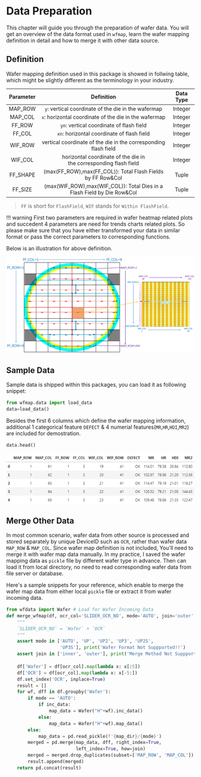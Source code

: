 # Data Preparation

This chapter will guide you through the preparation of wafer data. You will get an overview of the data format used in `wfmap`, learn the wafer mapping definition in detail and how to merge it with other data source.

## Definition

Wafer mapping definition used in this package is showed in follwing table, which might be slightly different as the terminology in your industry.  

| Parameter |                               Definition                                | Data Type |
|:---------:|:-----------------------------------------------------------------------:|:---------:|
|  MAP_ROW  |         `y`:  vertical coordinate of the die in the wafermap            |  Integer  |
|  MAP_COL  |         `x`:  horizontal coordinate of the die in the wafermap          |  Integer  |
|  FF_ROW   |         `yn`: vertical coordinate of flash field                        |  Integer  |
|  FF_COL   |         `xn`: horizontal coordinate of flash field                      |  Integer  |
|  WIF_ROW  |     vertical coordinate of the die in the corresponding flash field     |  Integer  |
|  WIF_COL  |    horizontal coordinate of the die in the corresponding flash field    |  Integer  |
| FF_SHAPE  |      (max(FF_ROW),max(FF_COL)): Total Flash Fields by FF Row&Col        |   Tuple   |
|  FF_SIZE  | (max(WIF_ROW),max(WIF_COL)): Total Dies in a Flash Field by Die Row&Col |   Tuple   |

> `FF` is short for `FlashField`, `WIF` stands for `Within FlashField`.

!!! warning
    First two parameters are required in wafer heatmap related plots and succedent 4 parameters are need for trends charts related plots. So please make sure that you have either transformed your data in similar format or pass the correct parameters to corresponding functions.


Below is an illustration for above definition.

![Wafer Mapping Definition](img/definition.png)


## Sample Data

Sample data is shipped within this packages, you can load it as following snippet:

```python
from wfmap.data import load_data
data=load_data()
```

Besides the first 6 columns which define the wafer mapping information, additional 1 categorical feature `DEFECT` & 4 numerial features(`MR`,`HR`,`HDI`,`MR2`) are included for demostration. 

```python
data.head()
```

![Sample Data](img/DemoData.png)


## Merge Other Data

In most common scenario, wafer data from other source is processed and stored separately by unique DeviceID such as `OCR`, rather than wafer data `MAP_ROW` & `MAP_COL`. Since wafer map definition is not included, You'll need to merge it with wafer map data manually. In my practice, I saved the wafer mapping data as `pickle` file by different wafer type in advance. Then can load it from local directory, no need to read corresponding wafer data from file server or database. 

Here's a sample snippets for your reference, which enable to merge the wafer map data from either local `pickle` file or extract it from wafer incoming data.

```python
from wfdata import Wafer # Load for Wafer Incoming Data
def merge_wfmap(df, ocr_col='SLIDER_OCR_NO', mode='AUTO', join='outer', inc_data=False, map_dir='D:\MAP_DATA'):
    """
    `SLIDER_OCR_NO` = `Wafer` + `OCR`
    """
    assert mode in ['AUTO', 'UP', 'UP2', 'UP3', 'UP2S',
                    'UP3S'], print('Wafer Format Not Suppported!!')
    assert join in ['inner', 'outer'], print('Merge Method Not Suppported!!')

    df['Wafer'] = df[ocr_col].map(lambda x: x[:5])
    df['OCR'] = df[ocr_col].map(lambda x: x[-5:])
    df.set_index('OCR', inplace=True)
    result = []
    for wf, dff in df.groupby('Wafer'):
        if mode == 'AUTO':
            if inc_data:
                map_data = Wafer("H"+wf).inc_data()
            else:
                map_data = Wafer("H"+wf).map_data()
        else:
            map_data = pd.read_pickle(f'{map_dir}/{mode}')
        merged = pd.merge(map_data, dff, right_index=True,
                          left_index=True, how=join)
        merged = merged.drop_duplicates(subset=['MAP_ROW', 'MAP_COL'])
        result.append(merged)
    return pd.concat(result)
```